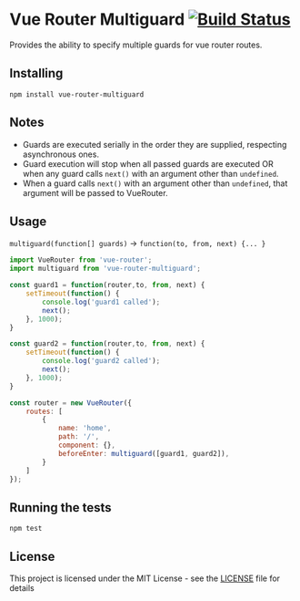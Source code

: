 # Vue Router Multiguard [![Build Status](https://travis-ci.org/atanas-dev/vue-router-multiguard.svg?branch=master)](https://travis-ci.org/atanas-dev/vue-router-multiguard)

Provides the ability to specify multiple guards for vue router routes.

## Installing

`npm install vue-router-multiguard`

## Notes

- Guards are executed serially in the order they are supplied, respecting asynchronous ones.
- Guard execution will stop when all passed guards are executed OR when any guard calls `next()` with an argument other than `undefined`.
- When a guard calls `next()` with an argument other than `undefined`, that argument will be passed to VueRouter.

## Usage

`multiguard(function[] guards)` -> `function(to, from, next) {... }`

```js
import VueRouter from 'vue-router';
import multiguard from 'vue-router-multiguard';

const guard1 = function(router,to, from, next) {
    setTimeout(function() {
        console.log('guard1 called');
        next();
    }, 1000);
}

const guard2 = function(router,to, from, next) {
    setTimeout(function() {
        console.log('guard2 called');
        next();
    }, 1000);
}

const router = new VueRouter({
    routes: [
        {
            name: 'home',
            path: '/',
            component: {},
            beforeEnter: multiguard([guard1, guard2]),
        }
    ]
});
```

## Running the tests

`npm test`

## License

This project is licensed under the MIT License - see the [LICENSE](LICENSE) file for details
